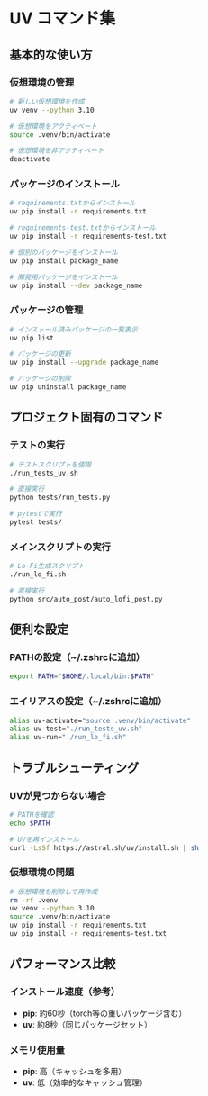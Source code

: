 # UV コマンド集

## 基本的な使い方

### 仮想環境の管理
```bash
# 新しい仮想環境を作成
uv venv --python 3.10

# 仮想環境をアクティベート
source .venv/bin/activate

# 仮想環境を非アクティベート
deactivate
```

### パッケージのインストール
```bash
# requirements.txtからインストール
uv pip install -r requirements.txt

# requirements-test.txtからインストール
uv pip install -r requirements-test.txt

# 個別のパッケージをインストール
uv pip install package_name

# 開発用パッケージをインストール
uv pip install --dev package_name
```

### パッケージの管理
```bash
# インストール済みパッケージの一覧表示
uv pip list

# パッケージの更新
uv pip install --upgrade package_name

# パッケージの削除
uv pip uninstall package_name
```

## プロジェクト固有のコマンド

### テストの実行
```bash
# テストスクリプトを使用
./run_tests_uv.sh

# 直接実行
python tests/run_tests.py

# pytestで実行
pytest tests/
```

### メインスクリプトの実行
```bash
# Lo-Fi生成スクリプト
./run_lo_fi.sh

# 直接実行
python src/auto_post/auto_lofi_post.py
```

## 便利な設定

### PATHの設定（~/.zshrcに追加）
```bash
export PATH="$HOME/.local/bin:$PATH"
```

### エイリアスの設定（~/.zshrcに追加）
```bash
alias uv-activate="source .venv/bin/activate"
alias uv-test="./run_tests_uv.sh"
alias uv-run="./run_lo_fi.sh"
```

## トラブルシューティング

### UVが見つからない場合
```bash
# PATHを確認
echo $PATH

# UVを再インストール
curl -LsSf https://astral.sh/uv/install.sh | sh
```

### 仮想環境の問題
```bash
# 仮想環境を削除して再作成
rm -rf .venv
uv venv --python 3.10
source .venv/bin/activate
uv pip install -r requirements.txt
uv pip install -r requirements-test.txt
```

## パフォーマンス比較

### インストール速度（参考）
- **pip**: 約60秒（torch等の重いパッケージ含む）
- **uv**: 約8秒（同じパッケージセット）

### メモリ使用量
- **pip**: 高（キャッシュを多用）
- **uv**: 低（効率的なキャッシュ管理）
